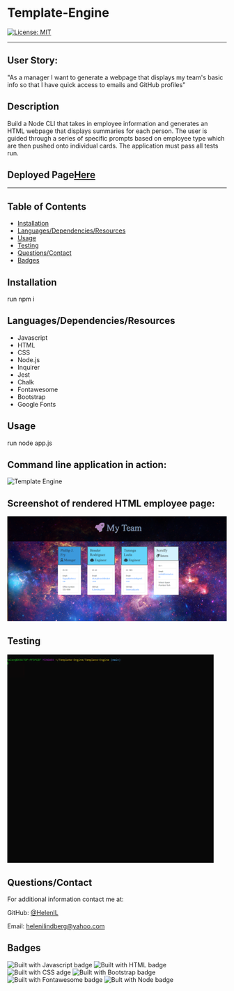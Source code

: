 # Template-Engine

[![License: MIT](https://img.shields.io/badge/License-MIT-yellow.svg)](https://opensource.org/licenses/MIT)

---

## User Story:

"As a manager
I want to generate a webpage that displays my team's basic info
so that I have quick access to emails and GitHub profiles"

## Description

Build a Node CLI that takes in employee information and generates an HTML webpage that displays summaries for each person. The user is guided through a series of specific prompts based on employee type which are then pushed onto individual cards. The application must pass all tests run. 

<h2>Deployed Page<a href="https://helenil.github.io/Template-Engine/">Here</a></h2>


---
## Table of Contents

* [Installation](#installation)
* [Languages/Dependencies/Resources](#languages/dependencies/resources)
* [Usage](#usage)
* [Testing](#testing)
* [Questions/Contact](#questions/contact)
* [Badges](#badges)

## Installation

run npm i

## Languages/Dependencies/Resources

* Javascript 
* HTML
* CSS
* Node.js
* Inquirer 
* Jest
* Chalk
* Fontawesome
* Bootstrap
* Google Fonts

## Usage 

run node app.js

<h2>Command line application in action:</h2>

![Template Engine](assets/MyTeam.gif)

<h2>Screenshot of rendered HTML employee page:</h2>

<img src="./assets/MyTeam.png" alt="Employee information cards">

## Testing

![Template Engine](assets/Test.gif)

## Questions/Contact

For additional information contact me at: 

GitHub: [@HelenIL](https://github.com/HelenIL/)

Email: [helenilindberg@yahoo.com](mailto:helenilindberg@yahoo.com)

## Badges

![Built with Javascript badge](https://img.shields.io/badge/Built_with-Javascript-green)
![Built with HTML badge](https://img.shields.io/badge/Built_with-HTML-red)
![Built with CSS adge](https://img.shields.io/badge/Built_with_CSS-brown)
![Built with Bootstrap badge](https://img.shields.io/badge/Built_with-Bootstrap-purple)
![Built with Fontawesome badge](https://img.shields.io/badge/Built_with-Fontawesome-green)
![Bult with Node badge](https://img.shields.io/badge/Built_with-Node-yellow)


